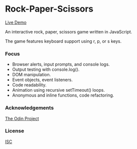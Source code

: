 # Rock-Paper-Scissors

[Live Demo](https://jonro2955.github.io/odin_foundations_3_rock_paper_scissors/)

An interactive rock, paper, scissors game written in JavaScript. 

The game features keyboard support using r, p, or s keys.


### Focus  
- Browser alerts, input prompts, and console logs.
- Output testing with console.log().
- DOM manipulation.
- Event objects, event listeners.
- Code readability. 
- Animation using recursive setTimeout() loops.
- Anonymous and inline functions, code refactoring. 

### Acknowledgements

[The Odin Project](https://www.theodinproject.com/)

### License

[ISC](https://opensource.org/licenses/ISC)